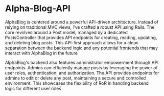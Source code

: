 # Alpha-Blog-API

AlphaBlog is centered around a powerful API-driven architecture. Instead of relying on traditional MVC views, I've crafted a robust API using Rails. The core revolves around a Post model, managed by a dedicated PostsController that provides API endpoints for creating, reading, updating, and deleting blog posts. This API-first approach allows for a clean separation between the backend logic and any potential frontends that may interact with AlphaBlog in the future

AlphaBlog's backend also features administrator empowerment through API endpoints. Admins can efficiently manage posts by leveraging the power of user roles, authentication, and authorization. The API provides endpoints for admins to edit or delete any post, maintaining a secure and controlled environment. This showcases the flexibility of RoR in handling backend logic for different user roles
